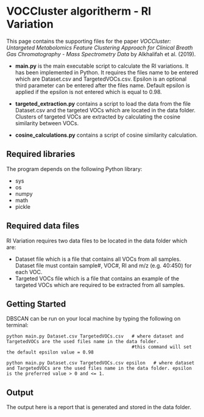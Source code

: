 # VOCCluster algoritherm - RI Variation

This page contains the supporting files for the paper *VOCCluster: Untargeted Metabolomics Feature Clustering Approach for Clinical Breath Gas Chromatography - Mass Spectrometry Data* by Alkhalifah et al. (2019).

- **main.py**  is the main executable script to calculate the RI variations. It has been implemented in Python. It requires the files name to be entered which are Dataset.csv and TargetedVOCs.csv. Epsilon is an optional third parameter can be entered after the files name. Default epsilon is applied if the epsilon is not entered which is equal to 0.98.


- **targeted_extraction.py** contains a script to load the data from the file Dataset.csv and the targeted VOCs which are located in the data folder. Clusters of targeted VOCs are extracted by calculating the cosine similarity between VOCs.


- **cosine_calculations.py** contains a script of cosine similarity calculation.



## Required libraries

The program depends on the following Python library:
* sys
* os
* numpy
* math
* pickle

## Required data files

RI Variation requires two data files to be located in the data folder which are:
*   Dataset file which is a file that contains all VOCs from all samples. Dataset file must contain sample#, VOC#, RI and m/z (e.g. 40:450) for each VOC.
*   Targeted VOCs file which is a file that contains an example of the targeted VOCs which are required to be extracted from all samples.

## Getting Started

DBSCAN can be run on your local machine by typing the following on terminal:
```
python main.py Dataset.csv TargetedVOCs.csv   # where dataset and TargetedVOCs are the used files name in the data folder.
                                              #this command will set the default epsilon value = 0.98
```
```
python main.py Dataset.csv TargetedVOCs.csv epsilon   # where dataset and TargetedVOCs are the used files name in the data folder. epsilon is the preferred value > 0 and <= 1.
```
## Output

The output here is a report that is generated and stored in the data folder.

